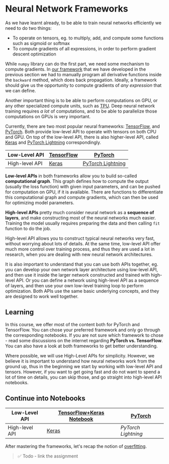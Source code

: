 # Neural Network Frameworks

As we have learnt already, to be able to train neural networks efficiently we need to do two things:

* To operate on tensors, eg. to multiply, add, and compute some functions such as sigmoid or softmax
* To compute gradients of all expressions, in order to perform gradient descent optimization

While `numpy` library can do the first part, we need some mechanism to compute gradients. In [our framework](../04-OwnFramework/OwnFramework.ipynb) that we have developed in the previous section we had to manually program all derivative functions inside the `backward` method, which does back propagation. Ideally, a framework should give us the opportunity to compute gradients of *any  expression* that we can define.

Another important thing is to be able to perform computations on GPU, or any other specialized compute units, such as [TPU](https://en.wikipedia.org/wiki/Tensor_Processing_Unit). Deep neural network training requires *a lot* of computations, and to be able to parallelize those computations on GPUs is very important.

Currently, there are two most popular neural frameworks: [TensorFlow](http://TensorFlow.org), and [PyTorch](https://pytorch.org/). Both provide low-level API to operate with tensors on both CPU and GPU. On top of the low-level API, there is also higher-level API, called [Keras](https://keras.io/) and [PyTorch Lightning](https://pytorchlightning.ai/) correspondingly.

Low-Level API | [TensorFlow](http://TensorFlow.org) | [PyTorch](https://pytorch.org/)
--------------|-------------------------------------|--------------------------------
High-level API| [Keras](https://keras.io/) | [PyTorch Lightning](https://pytorchlightning.ai/)

**Low-level APIs** in both frameworks allow you to build so-called **computational graph**. This graph defines how to compute the output (usually the loss function) with given input parameters, and can be pushed for computation on GPU, if it is available. There are functions to differentiate this computational graph and compute gradients, which can then be used for optimizing model parameters.

**High-level APIs** pretty much consider neural network as a **sequence of layers**, and make constructing most of the neural networks much easier. Training the model usually requires preparing the data and then calling `fit` function to do the job.

High-level API allows you to construct typical neural networks very fast, without worrying about lots of details. At the same time, low-level API offer much more control over training process, and thus they are used a lot in research, when you are dealing with new neural network architectures.

It is also important to understand that you can use both APIs together, eg. you can develop your own network layer architecture using low-level API, and then use it inside the larger network constructed and trained with high-level API. Or you can define a network using high-level API as a sequence of layers, and then use your own low-level training loop to perform optimization. Both APIs use the same basic underlying concepts, and they are designed to work well together.

## Learning

In this course, we offer most of the content both for PyTorch and TensorFlow. You can chose your preferred framework and only go through the corresponding notebooks. If you are not sure which framework to chose - read some discussions on the internet regarding **PyTorch vs. TensorFlow**. You can also have a look at both frameworks to get better understanding.

Where possible, we will use High-Level APIs for simplicity. However, we believe it is important to understand how neural networks work from the ground up, thus in the beginning we start by working with low-level API and tensors. However, if you want to get going fast and do not want to spend a lot of time on details, you can skip those, and go straight into high-level API notebooks.

## Continue into Notebooks

Low-Level API | [TensorFlow+Keras Notebook](IntroKerasTF.ipynb) | [PyTorch](IntroPyTorch.ipynb)
--------------|-------------------------------------|--------------------------------
High-level API| [Keras](IntroKeras.ipynb) | *PyTorch Lightning*

After mastering the frameworks, let's recap the notion of [overfitting](Overfitting.md).


> ✅ Todo - link the assignment